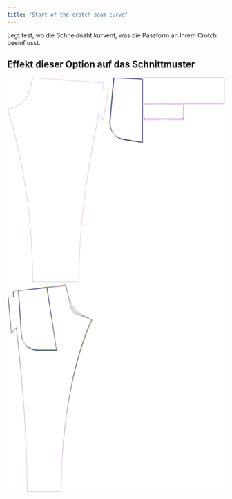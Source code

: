 ```yaml
---
title: "Start of the crotch seam curve"
---
```


Legt fest, wo die Schneidnaht kurvent, was die Passform an Ihrem Crotch beeinflusst.

## Effekt dieser Option auf das Schnittmuster

![Dieses Bild zeigt den Effekt dieser Option, indem es mehrere Varianten überlagert, die einen anderen Wert für diese Option haben](paco_crotchseamcurvestart_sample.svg "Effekt dieser Variable auf das Schnittmuster")
